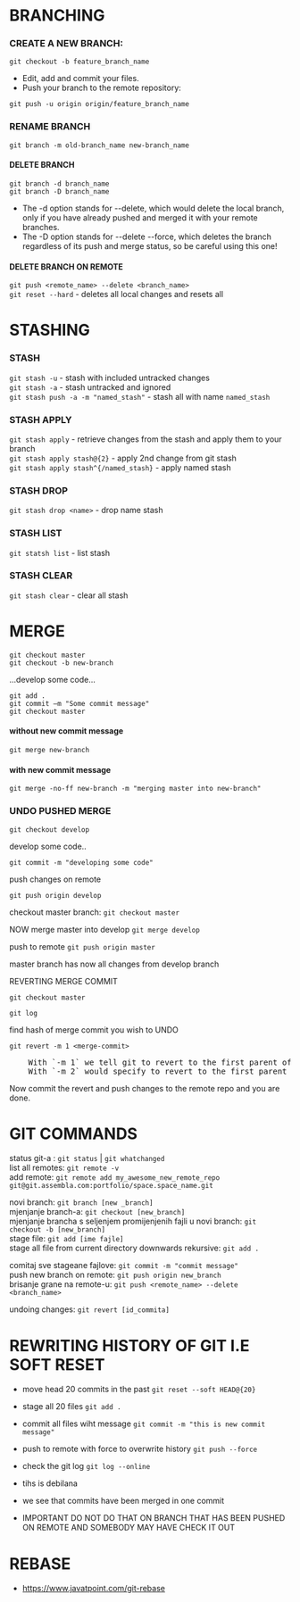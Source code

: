 # BRANCHING

### CREATE A NEW BRANCH:  
`git checkout -b feature_branch_name`  

- Edit, add and commit your files.  
- Push your branch to the remote repository:  

`git push -u origin origin/feature_branch_name`  

### RENAME BRANCH
`git branch -m old-branch_name new-branch_name`

#### DELETE BRANCH
`git branch -d branch_name`  
`git branch -D branch_name`  

- The -d option stands for --delete, which would delete the local branch, only if you have already pushed and merged it with your remote branches.  
- The -D option stands for --delete --force, which deletes the branch regardless of its push and merge status, so be careful using this one!  
  
#### DELETE BRANCH ON REMOTE  
`git push <remote_name> --delete <branch_name>`  
`git reset --hard` - deletes all local changes and resets all  


# STASHING  

### STASH  
`git stash -u` - stash with included untracked changes  
`git stash -a` - stash untracked and ignored  
`git stash push -a -m "named_stash"` - stash all with name `named_stash`  


### STASH APPLY  
`git stash apply` - retrieve changes from the stash and apply them to your branch  
`git stash apply stash@{2}` - apply 2nd change from git stash  
`git stash apply stash^{/named_stash}` - apply named stash  

### STASH DROP  
`git stash drop <name>`  - drop name stash

### STASH LIST  
`git statsh list` - list stash

### STASH CLEAR  
`git stash clear` - clear all stash  
  
# MERGE  
`git checkout master`  
`git checkout -b new-branch`  
  
...develop some code...  
  
`git add .`  
`git commit –m "Some commit message"`  
`git checkout master`  

#### without new commit message  
`git merge new-branch`    
  
#### with new commit message  
`git merge -no-ff new-branch -m "merging master into new-branch"`    
  
### UNDO PUSHED MERGE  

`git checkout develop`  

develop some code..

`git commit -m "developing some code"`  

push changes on remote  

`git push origin develop`

checkout master branch: `git checkout master`  

NOW merge master into develop   `git merge develop`  

push to remote `git push origin master`

master branch has now all changes from develop branch  

REVERTING MERGE COMMIT  

`git checkout master`  

`git log`

find hash of merge commit you wish to UNDO  

`git revert -m 1 <merge-commit> `

<pre>
    With `-m 1` we tell git to revert to the first parent of the mergecommit on the master branch. 
    With `-m 2` would specify to revert to the first parent on the develop branch where the merge came from initially.
</pre>  

Now commit the revert and push changes to the remote repo and you are done.

# GIT COMMANDS  
status git-a : `git status` | `git whatchanged`    
list all remotes: `git remote -v`    
add remote: `git remote add my_awesome_new_remote_repo git@git.assembla.com:portfolio/space.space_name.git`    
  
novi branch: `git branch [new _branch]`    
mjenjanje branch-a: `git checkout [new_branch]`    
mjenjanje brancha s seljenjem promijenjenih fajli u novi branch:  `git checkout -b [new_branch]`    
stage file: `git add [ime fajle]`     
stage all file from current directory downwards rekursive: `git add .`    
  
  
comitaj sve stageane fajlove: `git commit -m "commit message"`    
push new branch on remote: `git push origin new_branch`    
brisanje grane na remote-u: `git push <remote_name> --delete <branch_name>`     
  
undoing changes:  `git revert [id_commita]`    
  
  
# REWRITING HISTORY OF GIT I.E SOFT RESET
- move head 20 commits in the past
`git reset --soft HEAD@{20}` 
- stage all 20 files
`git add .`
- commit all files wiht message
`git commit -m "this is new commit message"`
- push to remote with force to overwrite history
`git push --force`
- check the git log
`git log --online`
- tihs is debilana

- we see that commits have been merged in one commit
- IMPORTANT DO NOT DO THAT ON BRANCH THAT HAS BEEN PUSHED ON REMOTE AND SOMEBODY MAY HAVE CHECK IT OUT

# REBASE  
  
- https://www.javatpoint.com/git-rebase  
